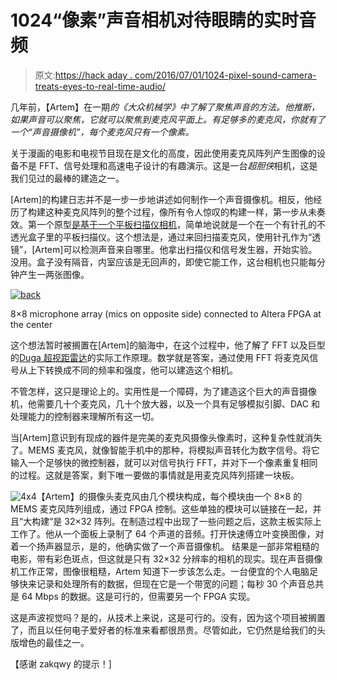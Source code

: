 # 1024“像素”声音相机对待眼睛的实时音频

> 原文:[https://hack aday . com/2016/07/01/1024-pixel-sound-camera-treats-eyes-to-real-time-audio/](https://hackaday.com/2016/07/01/1024-pixel-sound-camera-treats-eyes-to-real-time-audio/)

几年前，【Artem】在一期*的《大众机械学》中了解了聚焦声音的方法。他推断，如果声音可以聚焦，它就可以聚焦到麦克风平面上。有足够多的麦克风，你就有了一个“声音摄像机”，每个麦克风只有一个像素。*

关于漫画的电影和电视节目现在是文化的高度，因此使用麦克风阵列产生图像的设备不是 FFT、信号处理和高速电子设计的有趣演示。这是一台*超胆侠*相机，这是我们见过的最棒的建造之一。

[Artem]的构建日志并不是一步一步地讲述如何制作一个声音摄像机。相反，他经历了构建这种麦克风阵列的整个过程，像所有令人惊叹的构建一样，第一步从未奏效。第一个原型[是基于一个平板扫描仪相机](http://www.ribbonfarm.com/2016/05/12/artem-vs-predator/)，简单地说就是一个在一个有针孔的不透光盒子里的平板扫描仪。这个想法是，通过来回扫描麦克风，使用针孔作为“透镜”，[Artem]可以检测声音来自哪里。他拿出扫描仪和信号发生器，开始实验。没用。盒子没有隔音，内室应该是无回声的，即使它能工作，这台相机也只能每分钟产生一两张图像。

[![back](../Images/374f15bc57514720cb06e84a381aeb66.png)](https://hackaday.com/wp-content/uploads/2016/06/back.jpg)

8×8 microphone array (mics on opposite side) connected to Altera FPGA at the center

这个想法暂时被搁置在[Artem]的脑海中，在这个过程中，他了解了 FFT 以及巨型的[Duga 超视距雷达](https://en.wikipedia.org/wiki/Duga_radar)的实际工作原理。数学就是答案，通过使用 FFT 将麦克风信号从上下转换成不同的频率和强度，他可以建造这个相机。

不管怎样，这只是理论上的。实用性是一个障碍，为了建造这个巨大的声音摄像机，他需要几十个麦克风，几十个放大器，以及一个具有足够模拟引脚、DAC 和处理能力的控制器来理解所有这一切。

当[Artem]意识到有现成的器件是完美的麦克风摄像头像素时，这种复杂性就消失了。MEMS 麦克风，就像智能手机中的那种，将模拟声音转化为数字信号。将它输入一个足够快的微控制器，就可以对信号执行 FFT，并对下一个像素重复相同的过程。这就是答案，剩下唯一要做的事情就是用麦克风阵列搭建一块板。

![4x4](../Images/88b8a35189b2379f8cea2f345aca3526.png)【Artem】的摄像头麦克风由几个模块构成，每个模块由一个 8×8 的 MEMS 麦克风阵列组成，通过 FPGA 控制。这些单独的模块可以链接在一起，并且“大构建”是 32×32 阵列。在制造过程中出现了一些问题之后，这款主板实际上工作了。他从一个面板上录制了 64 个声道的音频。打开快速傅立叶变换图像，对着一个扬声器显示，是的，他确实做了一个声音摄像机。
结果是一部非常粗糙的电影，带有彩色斑点，但这就是只有 32×32 分辨率的相机的现实。现在声音摄像机工作正常，图像很粗糙，Artem 知道下一步该怎么走。一台便宜的个人电脑足够快来记录和处理所有的数据，但现在它是一个带宽的问题；每秒 30 个声音总共是 64 Mbps 的数据。这是可行的，但需要另一个 FPGA 实现。

这是声波视觉吗？是的，从技术上来说，这是可行的。没有，因为这个项目被搁置了，而且以任何电子爱好者的标准来看都很昂贵。尽管如此，它仍然是给我们的头版增色的最佳之一。

【感谢 zakqwy 的提示！]